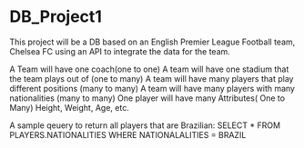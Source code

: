 # DB_Project1
This project will be a DB based on an English Premier League Football team, Chelsea FC using an API to integrate the data for the team.

A Team will have one coach(one to one)
A team will have one stadium that the team plays out of (one to many)
A team will have many players that play different positions (many to many)
A team will have many players with many nationalities (many to many)
One player will have many Attributes( One to Many) Height, Weight, Age, etc.

A sample qeuery to return all players that are Brazilian:
SELECT * 
FROM PLAYERS.NATIONALITIES
WHERE NATIONALALITIES = BRAZIL
